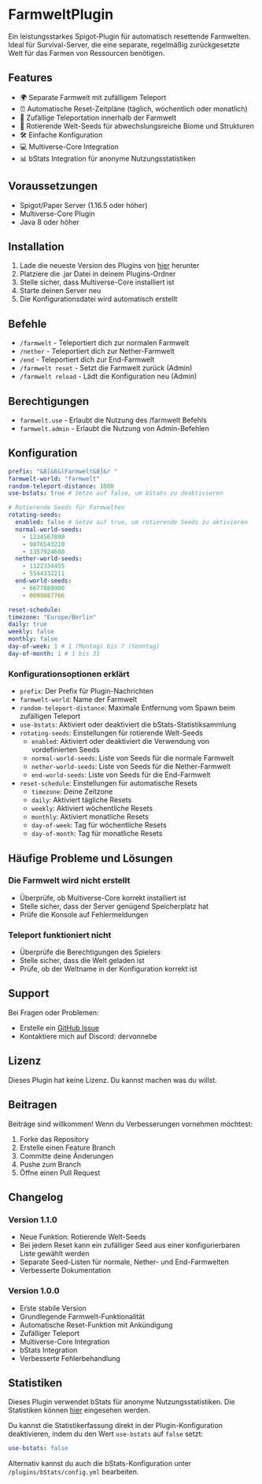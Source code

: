# FarmweltPlugin

Ein leistungsstarkes Spigot-Plugin für automatisch resettende Farmwelten. Ideal für Survival-Server, die eine separate, regelmäßig zurückgesetzte Welt für das Farmen von Ressourcen benötigen.

## Features
- 🌍 Separate Farmwelt mit zufälligem Teleport
- ⏰ Automatische Reset-Zeitpläne (täglich, wöchentlich oder monatlich)
- 🎯 Zufällige Teleportation innerhalb der Farmwelt
- 🌱 Rotierende Welt-Seeds für abwechslungsreiche Biome und Strukturen
- 🛠️ Einfache Konfiguration
- 💻 Multiverse-Core Integration
- 📊 bStats Integration für anonyme Nutzungsstatistiken

## Voraussetzungen
- Spigot/Paper Server (1.16.5 oder höher)
- Multiverse-Core Plugin
- Java 8 oder höher

## Installation
1. Lade die neueste Version des Plugins von [hier](https://github.com/dervonnebe/FarmweltPlugin/releases) herunter
2. Platziere die .jar Datei in deinem Plugins-Ordner
3. Stelle sicher, dass Multiverse-Core installiert ist
4. Starte deinen Server neu
5. Die Konfigurationsdatei wird automatisch erstellt

## Befehle
- `/farmwelt` - Teleportiert dich zur normalen Farmwelt
- `/nether` - Teleportiert dich zur Nether-Farmwelt
- `/end` - Teleportiert dich zur End-Farmwelt
- `/farmwelt reset` - Setzt die Farmwelt zurück (Admin)
- `/farmwelt reload` - Lädt die Konfiguration neu (Admin)

## Berechtigungen
- `farmwelt.use` - Erlaubt die Nutzung des /farmwelt Befehls
- `farmwelt.admin` - Erlaubt die Nutzung von Admin-Befehlen

## Konfiguration
```yaml
prefix: "&8[&6&lFarmwelt&8]&r "
farmwelt-world: "farmwelt"
random-teleport-distance: 1000
use-bstats: true # Setze auf false, um bStats zu deaktivieren

# Rotierende Seeds für Farmwelten
rotating-seeds:
  enabled: false # Setze auf true, um rotierende Seeds zu aktivieren
  normal-world-seeds:
    - 1234567890
    - 9876543210
    - 1357924680
  nether-world-seeds:
    - 1122334455
    - 5544332211
  end-world-seeds:
    - 6677889900
    - 0099887766

reset-schedule:
timezone: "Europe/Berlin"
daily: true
weekly: false
monthly: false
day-of-week: 1 # 1 (Montag) bis 7 (Sonntag)
day-of-month: 1 # 1 bis 31
```

### Konfigurationsoptionen erklärt
- `prefix`: Der Prefix für Plugin-Nachrichten
- `farmwelt-world`: Name der Farmwelt
- `random-teleport-distance`: Maximale Entfernung vom Spawn beim zufälligen Teleport
- `use-bstats`: Aktiviert oder deaktiviert die bStats-Statistiksammlung
- `rotating-seeds`: Einstellungen für rotierende Welt-Seeds
  - `enabled`: Aktiviert oder deaktiviert die Verwendung von vordefinierten Seeds
  - `normal-world-seeds`: Liste von Seeds für die normale Farmwelt
  - `nether-world-seeds`: Liste von Seeds für die Nether-Farmwelt
  - `end-world-seeds`: Liste von Seeds für die End-Farmwelt
- `reset-schedule`: Einstellungen für automatische Resets
  - `timezone`: Deine Zeitzone
  - `daily`: Aktiviert tägliche Resets
  - `weekly`: Aktiviert wöchentliche Resets
  - `monthly`: Aktiviert monatliche Resets
  - `day-of-week`: Tag für wöchentliche Resets
  - `day-of-month`: Tag für monatliche Resets

## Häufige Probleme und Lösungen

### Die Farmwelt wird nicht erstellt
- Überprüfe, ob Multiverse-Core korrekt installiert ist
- Stelle sicher, dass der Server genügend Speicherplatz hat
- Prüfe die Konsole auf Fehlermeldungen

### Teleport funktioniert nicht
- Überprüfe die Berechtigungen des Spielers
- Stelle sicher, dass die Welt geladen ist
- Prüfe, ob der Weltname in der Konfiguration korrekt ist

## Support
Bei Fragen oder Problemen:
- Erstelle ein [GitHub Issue](https://github.com/dervonnebe/FarmweltPlugin/issues)
- Kontaktiere mich auf Discord: dervonnebe

## Lizenz
Dieses Plugin hat keine Lizenz. Du kannst machen was du willst.

## Beitragen
Beiträge sind willkommen! Wenn du Verbesserungen vornehmen möchtest:
1. Forke das Repository
2. Erstelle einen Feature Branch
3. Committe deine Änderungen
4. Pushe zum Branch
5. Öffne einen Pull Request

## Changelog
### Version 1.1.0
- Neue Funktion: Rotierende Welt-Seeds
- Bei jedem Reset kann ein zufälliger Seed aus einer konfigurierbaren Liste gewählt werden
- Separate Seed-Listen für normale, Nether- und End-Farmwelten
- Verbesserte Dokumentation

### Version 1.0.0
- Erste stabile Version
- Grundlegende Farmwelt-Funktionalität
- Automatische Reset-Funktion mit Ankündigung
- Zufälliger Teleport
- Multiverse-Core Integration
- bStats Integration
- Verbesserte Fehlerbehandlung

## Statistiken
Dieses Plugin verwendet bStats für anonyme Nutzungsstatistiken. Die Statistiken können [hier](https://bstats.org/plugin/bukkit/FarmworldPlugin/24022) eingesehen werden.

Du kannst die Statistikerfassung direkt in der Plugin-Konfiguration deaktivieren, indem du den Wert `use-bstats` auf `false` setzt:
```yaml
use-bstats: false
```

Alternativ kannst du auch die bStats-Konfiguration unter `/plugins/bStats/config.yml` bearbeiten.